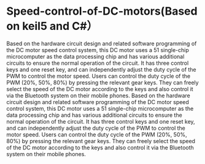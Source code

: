 # Speed-control-of-DC-motors(Based on keil5 and C#）
Based on the hardware circuit design and related software programming of the DC motor speed control system, this DC motor uses a 51 single-chip microcomputer as the data processing chip and has various additional circuits to ensure the normal operation of the circuit. It has three control keys and one reset key, and can independently adjust the duty cycle of the PWM to control the motor speed. Users can control the duty cycle of the PWM (20%, 50%, 80%) by pressing the relevant gear keys. They can freely select the speed of the DC motor according to the keys and also control it via the Bluetooth system on their mobile phones. Based on the hardware circuit design and related software programming of the DC motor speed control system, this DC motor uses a 51 single-chip microcomputer as the data processing chip and has various additional circuits to ensure the normal operation of the circuit. It has three control keys and one reset key, and can independently adjust the duty cycle of the PWM to control the motor speed. Users can control the duty cycle of the PWM (20%, 50%, 80%) by pressing the relevant gear keys. They can freely select the speed of the DC motor according to the keys and also control it via the Bluetooth system on their mobile phones.
